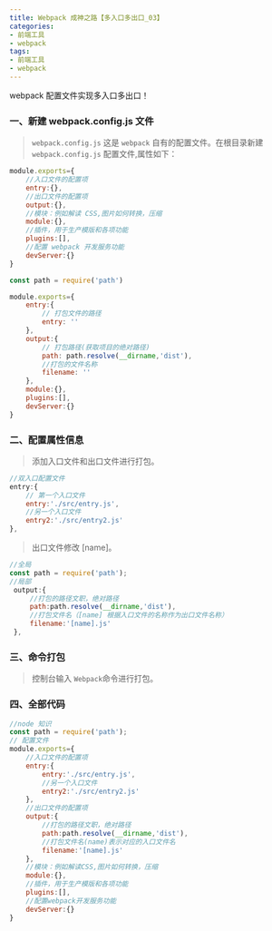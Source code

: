 ```yaml
---
title: Webpack 成神之路【多入口多出口_03】
categories:
- 前端工具
- webpack
tags:
- 前端工具
- webpack
---
```




webpack 配置文件实现多入口多出口！

<!--more-->



### 一、新建 webpack.config.js 文件

> `webpack.config.js` 这是 `webpack` 自有的配置文件。在根目录新建 `webpack.config.js` 配置文件,属性如下：

```javascript
module.exports={
    //入口文件的配置项
    entry:{},
    //出口文件的配置项
    output:{},
    //模块：例如解读 CSS,图片如何转换，压缩
    module:{},
    //插件，用于生产模版和各项功能
    plugins:[],
    //配置 webpack 开发服务功能
    devServer:{}
}
```

```javascript
const path = require('path')

module.exports={
    entry:{
        // 打包文件的路径
        entry: ''
    },
    output:{
        // 打包路径(获取项目的绝对路径)
        path: path.resolve(__dirname,'dist'),
        //打包的文件名称
        filename: ''
    },
    module:{},
    plugins:[],
    devServer:{}
}
```



### 二、配置属性信息

> 添加入口文件和出口文件进行打包。

```javascript
//双入口配置文件
entry:{
    // 第一个入口文件
    entry:'./src/entry.js',
    //另一个入口文件
    entry2:'./src/entry2.js'
},
```

> 出口文件修改 [name]。

```javascript
//全局
const path = require('path');
//局部
 output:{
     //打包的路径文职，绝对路径
     path:path.resolve(__dirname,'dist'),
     //打包文件名（[name] 根据入口文件的名称作为出口文件名称）
     filename:'[name].js'
 },
```



### 三、命令打包

> 控制台输入 `Webpack`命令进行打包。



### 四、全部代码

```javascript
//node 知识
const path = require('path');
// 配置文件
module.exports={
    //入口文件的配置项
    entry:{
        entry:'./src/entry.js',
        //另一个入口文件
        entry2:'./src/entry2.js'
    },
    //出口文件的配置项
    output:{
        //打包的路径文职，绝对路径
        path:path.resolve(__dirname,'dist'),
        //打包文件名(name)表示对应的入口文件名
        filename:'[name].js'
    },
    //模块：例如解读CSS,图片如何转换，压缩
    module:{},
    //插件，用于生产模版和各项功能
    plugins:[],
    //配置webpack开发服务功能
    devServer:{}
}

```

